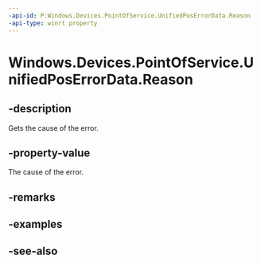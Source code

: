 ----api-id: P:Windows.Devices.PointOfService.UnifiedPosErrorData.Reason
-api-type: winrt property
---<!-- Property syntaxpublic Windows.Devices.PointOfService.UnifiedPosErrorReason Reason { get; }--># Windows.Devices.PointOfService.UnifiedPosErrorData.Reason## -descriptionGets the cause of the error.## -property-valueThe cause of the error.## -remarks## -examples## -see-also